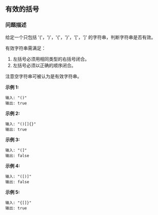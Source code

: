 ## 有效的括号

### 问题描述

给定一个只包括 '('，')'，'{'，'}'，'['，']' 的字符串，判断字符串是否有效。

有效字符串需满足：

1. 左括号必须用相同类型的右括号闭合。
2. 左括号必须以正确的顺序闭合。
    
注意空字符串可被认为是有效字符串。

**示例 1:**
```
输入: "()"
输出: true
```

**示例 2:**
```
输入: "()[]{}"
输出: true
```

**示例 3:**
```
输入: "(]"
输出: false
```

**示例 4:**
```
输入: "([)]"
输出: false
```

**示例 5:**
```
输入: "{[]}"
输出: true
```
